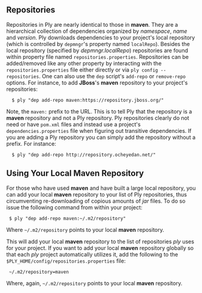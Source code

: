 Repositories
------------

Repositories in Ply are nearly identical to those in __maven__.  They are a hierarchical collection of dependencies organized by _namespace_, _name_ and _version_.  Ply downloads dependencies to your project's local repository (which is controlled by `depmngr`'s property named `localRepo`).  Besides the local repository (specified by _depmngr.localRepo_) repositories are found within property file named `repositories.properties`.  Repositories can be added/removed like any other property by interacting with the `repositories.properties` file either directly or via `ply config --repositories`.  One can also use the `dep` script's `add-repo` or `remove-repo` options.  For instance, to add __JBoss__'s __maven__ repository to your project's repositories:

      $ ply "dep add-repo maven:https://repository.jboss.org/"

Note, the `maven:` prefix to the URL.  This is to tell Ply that the repository is a __maven__ repository and not a Ply repository.  Ply repositories clearly do not need or have `pom.xml` files and instead use a project's `dependencies.properties` file when figuring out transitive dependencies.  If you are adding a Ply repository you can simply add the repository without a prefix.  For instance:

      $ ply "dep add-repo http://repository.ocheyedan.net/"  

Using Your Local Maven Repository
---------------------------------

For those who have used __maven__ and have built a large local repository, you can add your local __maven__ repository to your list of Ply repositories, thus circumventing re-downloading of copious amounts of _jar_ files.  To do so issue the following command from within your project:

     $ ply "dep add-repo maven:~/.m2/repository"

Where `~/.m2/repository` points to your local __maven__ repository.

This will add your local __maven__ repository to the list of repositories _ply_ uses for your project.  If you want to add your local __maven__ repository globally so that each _ply_ project automatically utilizes it, add the following to the `$PLY_HOME/config/repositories.properties` file:

     ~/.m2/repository=maven

Where, again, `~/.m2/repository` points to your local __maven__ repository.
